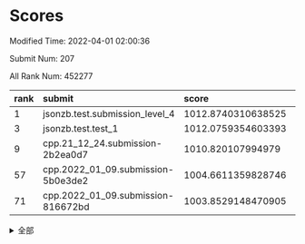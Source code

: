 # Scores

Modified Time: 2022-04-01 02:00:36

Submit Num: 207

All Rank Num: 452277

| rank |               submit               |       score        |       sigma        | pk_num |
| :--- | :--------------------------------- | :----------------- | :----------------- | :----- |
| 1    | jsonzb.test.submission_level_4     | 1012.8740310638525 | 0.8438406519753895 | 8737   |
| 3    | jsonzb.test.test_1                 | 1012.0759354603393 | 0.8023044727151006 | 8742   |
| 9    | cpp.21_12_24.submission-2b2ea0d7   | 1010.820107994979  | 0.7946707555104229 | 8740   |
| 57   | cpp.2022_01_09.submission-5b0e3de2 | 1004.6611359828746 | 0.7124775848707217 | 8738   |
| 71   | cpp.2022_01_09.submission-816672bd | 1003.8529148470905 | 0.7124316856231598 | 8733   |


<details>
<summary>全部</summary>

| rank |                 submit                 |       score        |       sigma        | pk_num |
| :--- | :------------------------------------- | :----------------- | :----------------- | :----- |
| 1    | jsonzb.test.submission_level_4         | 1012.8740310638525 | 0.8438406519753895 | 8737   |
| 2    | gobigger.level_3.submission_level_3_19 | 1012.7343051621077 | 0.7787869950308601 | 8739   |
| 3    | jsonzb.test.test_1                     | 1012.0759354603393 | 0.8023044727151006 | 8742   |
| 4    | gobigger.level_3.submission_level_3_26 | 1011.4655953498549 | 0.7693143547690733 | 8740   |
| 5    | gobigger.level_3.submission_level_3_37 | 1011.4155977962045 | 0.7613984177069759 | 8738   |
| 6    | gobigger.level_3.submission_level_3_16 | 1011.2646206043527 | 0.7661278721783057 | 8738   |
| 7    | gobigger.level_3.submission_level_3_0  | 1011.2489317502767 | 0.7694785273912392 | 8744   |
| 8    | gobigger.level_3.submission_level_3_30 | 1011.0037422075468 | 0.7822562988484751 | 8739   |
| 9    | cpp.21_12_24.submission-2b2ea0d7       | 1010.820107994979  | 0.7946707555104229 | 8740   |
| 10   | gobigger.level_3.submission_level_3_8  | 1010.7401863544388 | 0.7358503781167111 | 8739   |
| 11   | gobigger.level_3.submission_level_3_11 | 1010.5756591040711 | 0.7448601845632576 | 8739   |
| 12   | gobigger.level_3.submission_level_3_27 | 1010.4308782163514 | 0.7598541255190727 | 8746   |
| 13   | gobigger.level_3.submission_level_3_47 | 1010.430324618088  | 0.7740047230256552 | 8744   |
| 14   | gobigger.level_3.submission_level_3_36 | 1010.3967189950764 | 0.7682561606489504 | 8740   |
| 15   | gobigger.level_3.submission_level_3_3  | 1010.3869146459211 | 0.7514033362481222 | 8737   |
| 16   | gobigger.level_3.submission_level_3_13 | 1010.3144051995629 | 0.7617936522706924 | 8744   |
| 17   | gobigger.level_3.submission_level_3_31 | 1010.2977970718877 | 0.7448879512350313 | 8742   |
| 18   | gobigger.level_3.submission_level_3_41 | 1010.2771365015867 | 0.752629449623786  | 8738   |
| 19   | gobigger.level_3.submission_level_3_38 | 1010.2501986513314 | 0.7449642304926153 | 8743   |
| 20   | gobigger.level_3.submission_level_3_43 | 1010.2324121700444 | 0.7504240638781577 | 8740   |
| 21   | gobigger.level_3.submission_level_3_29 | 1010.2258625858142 | 0.7699061862898707 | 8742   |
| 22   | gobigger.level_3.submission_level_3_17 | 1010.2243566926342 | 0.7738084783751484 | 8743   |
| 23   | gobigger.level_3.submission_level_3_28 | 1010.1224997177208 | 0.7545524521963756 | 8739   |
| 24   | gobigger.level_3.submission_level_3_2  | 1010.1151147516773 | 0.7633390374473118 | 8742   |
| 25   | gobigger.level_3.submission_level_3_44 | 1010.1129191390008 | 0.761995901257862  | 8738   |
| 26   | gobigger.level_3.submission_level_3_39 | 1010.0707675289731 | 0.7805223763587202 | 8742   |
| 27   | gobigger.level_3.submission_level_3_1  | 1010.0699999872107 | 0.7576642445579305 | 8738   |
| 28   | gobigger.level_3.submission_level_3_12 | 1010.0695441579118 | 0.7629083496535523 | 8734   |
| 29   | gobigger.level_3.submission_level_3_40 | 1010.0599887383014 | 0.7544354510037732 | 8740   |
| 30   | gobigger.level_3.submission_level_3_15 | 1010.0305143949693 | 0.7651558721163112 | 8740   |
| 31   | gobigger.level_3.submission_level_3_46 | 1009.9936593693074 | 0.7661722791457675 | 8744   |
| 32   | gobigger.level_3.submission_level_3_6  | 1009.953887621718  | 0.7733091574127235 | 8739   |
| 33   | gobigger.level_3.submission_level_3_35 | 1009.9469581411419 | 0.7331325255148293 | 8740   |
| 34   | gobigger.level_3.submission_level_3_45 | 1009.8747110650186 | 0.7852461331285254 | 8744   |
| 35   | gobigger.level_3.submission_level_3_18 | 1009.8335210204624 | 0.7599113933702347 | 8737   |
| 36   | gobigger.level_3.submission_level_3_21 | 1009.8053001206747 | 0.7623357373210868 | 8742   |
| 37   | gobigger.level_3.submission_level_3_49 | 1009.8034457174649 | 0.7467482997284229 | 8737   |
| 38   | gobigger.level_3.submission_level_3_22 | 1009.7566050130179 | 0.7388433609041166 | 8739   |
| 39   | gobigger.level_3.submission_level_3_48 | 1009.7264577941718 | 0.7810246491343958 | 8736   |
| 40   | gobigger.level_3.submission_level_3_14 | 1009.5369231955523 | 0.7702991074133433 | 8739   |
| 41   | gobigger.level_3.submission_level_3_42 | 1009.524193669178  | 0.7490790742085961 | 8736   |
| 42   | gobigger.level_3.submission_level_3_9  | 1009.5179832576792 | 0.7499138568451721 | 8744   |
| 43   | gobigger.level_3.submission_level_3_7  | 1009.3685228797889 | 0.752829463618803  | 8743   |
| 44   | gobigger.level_3.submission_level_3_10 | 1009.3154259801638 | 0.760667650999656  | 8745   |
| 45   | gobigger.level_3.submission_level_3_25 | 1009.2409646885925 | 0.7542911306857109 | 8742   |
| 46   | gobigger.level_3.submission_level_3_20 | 1009.1915629048664 | 0.7315811488120905 | 8738   |
| 47   | gobigger.level_3.submission_level_3_24 | 1009.1039292011426 | 0.7330529894989275 | 8738   |
| 48   | gobigger.level_3.submission_level_3_5  | 1009.0101985833187 | 0.7689841176359532 | 8738   |
| 49   | gobigger.level_3.submission_level_3_33 | 1008.7895684480989 | 0.752841716259868  | 8738   |
| 50   | gobigger.level_3.submission_level_3_4  | 1008.7212744498348 | 0.7378485203350537 | 8734   |
| 51   | gobigger.level_3.submission_level_3_32 | 1008.68711459336   | 0.7484265086559787 | 8740   |
| 52   | gobigger.level_3.submission_level_3_23 | 1008.6058677938732 | 0.7363847108139715 | 8741   |
| 53   | gobigger.level_3.submission_level_3_34 | 1008.2316436962627 | 0.7520497275866309 | 8738   |
| 54   | gobigger.level_1.submission_level_1_39 | 1005.3893848758407 | 0.7215551777926332 | 8736   |
| 55   | gobigger.level_1.submission_level_1_32 | 1005.3560545842582 | 0.7274324846713738 | 8738   |
| 56   | gobigger.level_1.submission_level_1_47 | 1004.7562608761283 | 0.7112185445168738 | 8738   |
| 57   | cpp.2022_01_09.submission-5b0e3de2     | 1004.6611359828746 | 0.7124775848707217 | 8738   |
| 58   | gobigger.level_1.submission_level_1_35 | 1004.6228825345546 | 0.7233880725096067 | 8734   |
| 59   | gobigger.level_1.submission_level_1_30 | 1004.4958055719127 | 0.6972661325874884 | 8735   |
| 60   | gobigger.level_1.submission_level_1_22 | 1004.4381234715654 | 0.7193504239009222 | 8738   |
| 61   | gobigger.level_1.submission_level_1_16 | 1004.4341517634683 | 0.7073225083841598 | 8747   |
| 62   | gobigger.level_1.submission_level_1_7  | 1004.3767501349445 | 0.713507540483738  | 8738   |
| 63   | gobigger.level_1.submission_level_1_44 | 1004.2584434908994 | 0.7078459163932519 | 8741   |
| 64   | gobigger.level_1.submission_level_1_21 | 1004.1439709390287 | 0.7152128148885151 | 8739   |
| 65   | gobigger.level_1.submission_level_1_13 | 1004.0457385256811 | 0.7150226226303997 | 8738   |
| 66   | gobigger.level_1.submission_level_1_28 | 1004.0256925767942 | 0.7278082280769049 | 8741   |
| 67   | gobigger.level_1.submission_level_1_38 | 1004.0003481021002 | 0.7112559782999697 | 8736   |
| 68   | gobigger.level_1.submission_level_1_29 | 1003.9329690391752 | 0.7236762879535595 | 8743   |
| 69   | gobigger.level_1.submission_level_1_0  | 1003.874703831832  | 0.7159256277883528 | 8738   |
| 70   | gobigger.level_1.submission_level_1_12 | 1003.8630973912498 | 0.7198677034062569 | 8736   |
| 71   | cpp.2022_01_09.submission-816672bd     | 1003.8529148470905 | 0.7124316856231598 | 8733   |
| 72   | gobigger.level_1.submission_level_1_36 | 1003.8486314773352 | 0.7260413169595009 | 8746   |
| 73   | gobigger.level_1.submission_level_1_43 | 1003.7628824881265 | 0.7323458677669317 | 8737   |
| 74   | gobigger.level_1.submission_level_1_8  | 1003.6728526399988 | 0.7107789666898139 | 8740   |
| 75   | gobigger.level_1.submission_level_1_4  | 1003.5801182404201 | 0.7158052612376834 | 8744   |
| 76   | gobigger.level_1.submission_level_1_1  | 1003.5660351564914 | 0.7212626737895007 | 8740   |
| 77   | gobigger.level_1.submission_level_1_10 | 1003.5638890984687 | 0.7189966245146444 | 8742   |
| 78   | gobigger.level_1.submission_level_1_20 | 1003.551592868391  | 0.7193918866976164 | 8742   |
| 79   | gobigger.level_1.submission_level_1_37 | 1003.5455160273455 | 0.7090719044535595 | 8741   |
| 80   | gobigger.level_1.submission_level_1_19 | 1003.4228185866351 | 0.7221601018099879 | 8744   |
| 81   | gobigger.level_1.submission_level_1_9  | 1003.4084711009874 | 0.7198171003719883 | 8738   |
| 82   | gobigger.level_1.submission_level_1_17 | 1003.3537144027134 | 0.7268796223026718 | 8738   |
| 83   | gobigger.level_1.submission_level_1_31 | 1003.340838449489  | 0.7143874076517557 | 8739   |
| 84   | gobigger.level_1.submission_level_1_14 | 1003.2516431825587 | 0.7136095430698484 | 8743   |
| 85   | gobigger.level_1.submission_level_1_48 | 1003.2511571027409 | 0.7296366955323925 | 8739   |
| 86   | gobigger.level_1.submission_level_1_45 | 1003.1919149011895 | 0.7181950639548639 | 8742   |
| 87   | gobigger.level_1.submission_level_1_18 | 1003.1266301128879 | 0.7117712392785747 | 8739   |
| 88   | gobigger.level_1.submission_level_1_2  | 1003.093178982627  | 0.7080753336662005 | 8738   |
| 89   | gobigger.level_1.submission_level_1_24 | 1003.0550812913946 | 0.7191916483559307 | 8743   |
| 90   | gobigger.level_1.submission_level_1_25 | 1003.0302483212922 | 0.7069354570498303 | 8742   |
| 91   | gobigger.level_1.submission_level_1_41 | 1003.0274288087531 | 0.7051679894973146 | 8742   |
| 92   | gobigger.level_1.submission_level_1_27 | 1002.9361594414437 | 0.7228133573315682 | 8743   |
| 93   | gobigger.level_1.submission_level_1_42 | 1002.8478300332769 | 0.7149676057154921 | 8740   |
| 94   | gobigger.level_1.submission_level_1_6  | 1002.8002245149514 | 0.7162404365678575 | 8739   |
| 95   | gobigger.level_1.submission_level_1_26 | 1002.6889976441406 | 0.7173012248160318 | 8736   |
| 96   | gobigger.level_1.submission_level_1_46 | 1002.6837901469084 | 0.7243831692441104 | 8739   |
| 97   | gobigger.level_1.submission_level_1_3  | 1002.5298408820408 | 0.7121266573951052 | 8739   |
| 98   | gobigger.level_1.submission_level_1_40 | 1002.4570567486523 | 0.7296674769532846 | 8737   |
| 99   | gobigger.level_1.submission_level_1_5  | 1002.4446913970951 | 0.7123471348529598 | 8736   |
| 100  | gobigger.level_1.submission_level_1_34 | 1002.4022300964674 | 0.7084872906080233 | 8739   |
| 101  | gobigger.level_1.submission_level_1_49 | 1002.3749690574884 | 0.713623528136627  | 8746   |
| 102  | gobigger.level_1.submission_level_1_33 | 1002.1461005686006 | 0.7225011596762081 | 8741   |
| 103  | gobigger.level_1.submission_level_1_15 | 1002.0855864683572 | 0.722973499705     | 8740   |
| 104  | gobigger.level_1.submission_level_1_11 | 1001.725136769197  | 0.7081547485811752 | 8732   |
| 105  | gobigger.level_1.submission_level_1_23 | 1001.6969729809034 | 0.7044991931399348 | 8742   |
| 106  | gobigger.random.submission_random_0    | 997.4533970014144  | 0.7162552682854625 | 8741   |
| 107  | gobigger.random.submission_random_7    | 997.3098399252415  | 0.7228764920062393 | 8735   |
| 108  | gobigger.random.submission_random_21   | 996.8511518068923  | 0.7185420174504251 | 8742   |
| 109  | gobigger.random.submission_random_39   | 996.8180446053412  | 0.6994401354237031 | 8738   |
| 110  | gobigger.random.submission_random_22   | 996.7164277038299  | 0.7026128491494162 | 8740   |
| 111  | gobigger.random.submission_random_16   | 996.6310688589581  | 0.710889650921543  | 8740   |
| 112  | gobigger.random.submission_random_29   | 996.6143516493424  | 0.7150699997200987 | 8740   |
| 113  | gobigger.random.submission_random_28   | 996.5237341083248  | 0.7108227030171552 | 8745   |
| 114  | gobigger.random.submission_random_46   | 996.4893812851753  | 0.7103465164239248 | 8745   |
| 115  | gobigger.random.submission_random_33   | 996.4373711581596  | 0.7134319913483874 | 8742   |
| 116  | gobigger.random.submission_random_48   | 996.4291434064381  | 0.7224664114216257 | 8740   |
| 117  | gobigger.random.submission_random_11   | 996.4195285817444  | 0.718627153243116  | 8737   |
| 118  | gobigger.random.submission_random_49   | 996.3782647907568  | 0.7060446994103784 | 8739   |
| 119  | gobigger.random.submission_random_47   | 996.3325009858748  | 0.7141183292034007 | 8742   |
| 120  | gobigger.random.submission_random_34   | 996.2715473478418  | 0.6975144306242502 | 8737   |
| 121  | gobigger.random.submission_random_6    | 996.2613139786439  | 0.7086262404611141 | 8739   |
| 122  | gobigger.random.submission_random_32   | 996.2568937341065  | 0.709173441016159  | 8743   |
| 123  | gobigger.random.submission_random_17   | 996.232528446082   | 0.717107935375923  | 8735   |
| 124  | gobigger.random.submission_random_14   | 996.1356680650039  | 0.715199232854641  | 8735   |
| 125  | gobigger.random.submission_random_38   | 996.1345006771475  | 0.7058136780008182 | 8738   |
| 126  | gobigger.random.submission_random_41   | 996.1010670427019  | 0.7181090032514084 | 8737   |
| 127  | gobigger.random.submission_random_43   | 996.0674197189928  | 0.7083396706563166 | 8744   |
| 128  | gobigger.random.submission_random_12   | 995.9997235425438  | 0.7125974147473929 | 8739   |
| 129  | gobigger.random.submission_random_37   | 995.9903906620681  | 0.7049872976627731 | 8735   |
| 130  | gobigger.random.submission_random_25   | 995.9877676034109  | 0.714522538616653  | 8735   |
| 131  | gobigger.random.submission_random_5    | 995.9135581951293  | 0.6985644667721235 | 8738   |
| 132  | gobigger.random.submission_random_10   | 995.9073088929566  | 0.706082003597034  | 8740   |
| 133  | gobigger.random.submission_random_23   | 995.8193999329203  | 0.7065107623948407 | 8738   |
| 134  | gobigger.random.submission_random_18   | 995.7838478833042  | 0.7250990731829233 | 8741   |
| 135  | gobigger.random.submission_random_44   | 995.7758286680911  | 0.7118002206218407 | 8741   |
| 136  | gobigger.random.submission_random_3    | 995.7703732978606  | 0.728084139384944  | 8743   |
| 137  | gobigger.random.submission_random_8    | 995.7630783138013  | 0.7049174493128102 | 8743   |
| 138  | gobigger.random.submission_random_9    | 995.7576835902485  | 0.7221204608979198 | 8745   |
| 139  | gobigger.random.submission_random_19   | 995.7050439989195  | 0.7182807337264661 | 8744   |
| 140  | gobigger.random.submission_random_13   | 995.6530117953625  | 0.7246589478042967 | 8739   |
| 141  | gobigger.random.submission_random_26   | 995.6509940134146  | 0.7119885122898537 | 8741   |
| 142  | gobigger.random.submission_random_4    | 995.6113368789061  | 0.7204112138561841 | 8737   |
| 143  | gobigger.random.submission_random_31   | 995.5592028936924  | 0.7083725562074488 | 8737   |
| 144  | gobigger.random.submission_random_2    | 995.5355284705112  | 0.7101153681265778 | 8740   |
| 145  | gobigger.random.submission_random_35   | 995.4451393696205  | 0.7174601344275575 | 8737   |
| 146  | gobigger.random.submission_random_45   | 995.3706493374402  | 0.7143550755319674 | 8741   |
| 147  | gobigger.random.submission_random_40   | 995.3349062915726  | 0.7109848437584045 | 8733   |
| 148  | gobigger.random.submission_random_20   | 995.3239892919787  | 0.7208105027373137 | 8738   |
| 149  | gobigger.random.submission_random_27   | 995.1395690401274  | 0.7244719203270631 | 8741   |
| 150  | gobigger.random.submission_random_24   | 995.0017515734863  | 0.7232430387129991 | 8739   |
| 151  | gobigger.random.submission_random_1    | 994.9144936525565  | 0.7298079872150293 | 8738   |
| 152  | gobigger.random.submission_random_30   | 994.8645656095124  | 0.703450263990742  | 8734   |
| 153  | gobigger.random.submission_random_42   | 994.8576675389211  | 0.7116652079260941 | 8741   |
| 154  | gobigger.random.submission_random_36   | 994.7220071125906  | 0.7312467042935996 | 8740   |
| 155  | gobigger.random.submission_random_15   | 994.5778376003407  | 0.7135102598695855 | 8742   |
| 156  | gobigger.level_2.submission_level_2_48 | 994.5052474111919  | 0.7389438859068658 | 8739   |
| 157  | gobigger.level_2.submission_level_2_21 | 994.2771927857299  | 0.7257907146718536 | 8740   |
| 158  | gobigger.level_2.submission_level_2_20 | 994.1240593438142  | 0.7225563181045338 | 8744   |
| 159  | gobigger.level_2.submission_level_2_27 | 993.9913808603472  | 0.7395221027856896 | 8738   |
| 160  | gobigger.level_2.submission_level_2_16 | 993.6249846841308  | 0.7380538866207796 | 8743   |
| 161  | gobigger.level_2.submission_level_2_2  | 993.5030829955291  | 0.7205880268170304 | 8742   |
| 162  | gobigger.level_2.submission_level_2_45 | 993.1783932746093  | 0.7582854714768752 | 8739   |
| 163  | gobigger.level_2.submission_level_2_22 | 993.0019521068887  | 0.7438799606559413 | 8740   |
| 164  | gobigger.level_2.submission_level_2_40 | 992.9229814985399  | 0.7429223369957463 | 8741   |
| 165  | gobigger.level_2.submission_level_2_1  | 992.9091039911422  | 0.7410138706515605 | 8739   |
| 166  | gobigger.level_2.submission_level_2_38 | 992.9072837530344  | 0.7447804019081334 | 8742   |
| 167  | gobigger.level_2.submission_level_2_13 | 992.8908938786312  | 0.7392311597236401 | 8743   |
| 168  | gobigger.level_2.submission_level_2_28 | 992.8145824210652  | 0.7420845249998331 | 8742   |
| 169  | gobigger.level_2.submission_level_2_11 | 992.7963403112585  | 0.7407774003231289 | 8739   |
| 170  | gobigger.level_2.submission_level_2_26 | 992.7579315441421  | 0.7306589699743017 | 8739   |
| 171  | gobigger.level_2.submission_level_2_43 | 992.6171754823132  | 0.7509361755209567 | 8736   |
| 172  | gobigger.level_2.submission_level_2_41 | 992.5692638711784  | 0.74883625829121   | 8740   |
| 173  | gobigger.level_2.submission_level_2_37 | 992.4147960015026  | 0.7457788137704985 | 8743   |
| 174  | gobigger.level_2.submission_level_2_19 | 992.4120315546351  | 0.7577519024636125 | 8736   |
| 175  | gobigger.level_2.submission_level_2_30 | 992.3991628959344  | 0.754847049508388  | 8741   |
| 176  | gobigger.level_2.submission_level_2_14 | 992.3224489234743  | 0.728846851307629  | 8738   |
| 177  | gobigger.level_2.submission_level_2_39 | 992.3205908977005  | 0.7276135939310695 | 8741   |
| 178  | gobigger.level_2.submission_level_2_32 | 992.2142912803871  | 0.7481639102445777 | 8738   |
| 179  | gobigger.level_2.submission_level_2_6  | 992.2085547711221  | 0.7424183240859626 | 8734   |
| 180  | gobigger.level_2.submission_level_2_3  | 992.0755581879466  | 0.7221128315361158 | 8741   |
| 181  | gobigger.level_2.submission_level_2_42 | 992.0181794743642  | 0.7428188260101075 | 8744   |
| 182  | gobigger.level_2.submission_level_2_23 | 991.9678232130566  | 0.7413791469352484 | 8737   |
| 183  | gobigger.level_2.submission_level_2_17 | 991.9620767193923  | 0.7534123002735206 | 8742   |
| 184  | gobigger.level_2.submission_level_2_34 | 991.954058309113   | 0.7501364850785303 | 8740   |
| 185  | gobigger.level_2.submission_level_2_35 | 991.9344569405907  | 0.756174811953919  | 8741   |
| 186  | gobigger.level_2.submission_level_2_15 | 991.810443887615   | 0.7470680737929345 | 8737   |
| 187  | gobigger.level_2.submission_level_2_24 | 991.7381605311979  | 0.7444065342881653 | 8736   |
| 188  | gobigger.level_2.submission_level_2_12 | 991.5750756769751  | 0.756386314774503  | 8744   |
| 189  | gobigger.level_2.submission_level_2_7  | 991.5697541847017  | 0.7492392275628557 | 8741   |
| 190  | gobigger.level_2.submission_level_2_29 | 991.5460029711752  | 0.7394762908586827 | 8737   |
| 191  | gobigger.level_2.submission_level_2_25 | 991.3855393329134  | 0.7466304581822352 | 8738   |
| 192  | gobigger.level_2.submission_level_2_47 | 991.3823358497889  | 0.7425594938268911 | 8745   |
| 193  | gobigger.level_2.submission_level_2_4  | 991.3788413912612  | 0.749948635397498  | 8739   |
| 194  | gobigger.level_2.submission_level_2_36 | 991.2574446729408  | 0.7470836791687737 | 8739   |
| 195  | gobigger.level_2.submission_level_2_8  | 991.245141213371   | 0.7364482314300741 | 8737   |
| 196  | gobigger.level_2.submission_level_2_44 | 991.1295575530874  | 0.7652237772421253 | 8740   |
| 197  | gobigger.level_2.submission_level_2_18 | 991.0978526196309  | 0.7438023922918043 | 8741   |
| 198  | gobigger.level_2.submission_level_2_10 | 991.0743988060449  | 0.7576679596548879 | 8740   |
| 199  | gobigger.level_2.submission_level_2_33 | 991.0539977877422  | 0.7641910018675702 | 8740   |
| 200  | gobigger.level_2.submission_level_2_31 | 991.0330155290321  | 0.7802060091929882 | 8741   |
| 201  | gobigger.level_2.submission_level_2_5  | 991.0287849472924  | 0.7655535932859446 | 8739   |
| 202  | gobigger.level_2.submission_level_2_46 | 991.0101469858105  | 0.7569777850269955 | 8736   |
| 203  | gobigger.level_2.submission_level_2_49 | 990.934532635844   | 0.7780737700982444 | 8735   |
| 204  | gobigger.level_2.submission_level_2_0  | 990.7914666207762  | 0.7497273492444395 | 8737   |
| 205  | gobigger.level_2.submission_level_2_9  | 989.5818754656844  | 0.7690903651111259 | 8741   |
| 206  | gobigger.none.submission_none_0        | 977.2118674418406  | 1.3262929639258056 | 8739   |
| 207  | gobigger.none.submission_none_1        | 975.2769086143119  | 1.5888031217133989 | 8739   |

</details>